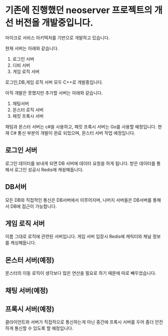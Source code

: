 # 기존에 진행했던 neoserver 프로젝트의 개선 버전을 개발중입니다.

마이크로 서비스 아키텍처를 기반으로 개발하고 있습니다.

현재 서버는 아래와 같습니다.
1. 로그인 서버
2. 디비 서버
3. 게임 로직 서버

로그인,DB,게임 로직 서버 모두 C++로 개발중입니다.

아직 개발은 못했지만 추가할 서버는 아래와 같습니다. 
1. 채팅서버   
2. 몬스터 로직 서버
3. 패킷 프록시 서버 

채팅과 몬스터 서버는 c#을 사용하고, 패킷 프록시 서버는 Go를 사용할 예정입니다.
현재 C# 통신 부분의 개발이 완료 되었으며, 몬스터 서버 작업 예정입니다.

## 로그인 서버
로그인 데이터를 보내게 되면 DB 서버에 데이터 요청을 하게 됩니다. 받은 데이터를 통해서 로그인 성공시 Redis에 캐슁해둡니다.

## DB서버 
모든 DB와 직접적인 통신은 DB서버에서 이루어지며, 나머지 서버들은 DB서버를 통해서 DB에 접근이 가능합니다.

## 게임 로직 서버 
이름 그대로 로직에 관련된 서버입니다.
게임 서버 입장시 Redis에 캐릭터와 채널 정보를 캐싱해둡니다.

## 몬스터 서버(예정)
몬스터의 이동 로직이 생각보다 많은 연산을 필요로 하기 때문에 따로 빼두었습니다.

## 채팅 서버(예정)

## 프록시 서버(예정)  
클라이언트와 서버가 직접적으로 통신하는게 아닌 중간에 프록시 서버를 두어 좀더 안전하게 통신할 수 있도록 할 예정입니다.


